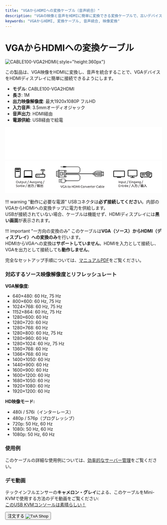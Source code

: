 ```yaml
---
title: "VGAからHDMIへの変換ケーブル（音声統合）"
description: "VGAの映像と音声をHDMIに簡単に変換できる変換ケーブルで、古いデバイスを最新のディスプレイに接続するのに最適です。"
keywords: "VGAからHDMI, 変換ケーブル, 音声統合, 映像変換"
---
```


# VGAからHDMIへの変換ケーブル

![CABLE100-VGA2HDMI](https://assets.openterface.com/images/product/part/CABLE100-VGA2HDMI-1.jpg){:style="height:360px"}

この製品は、VGA映像をHDMIに変換し、音声を統合することで、VGAデバイスをHDMIディスプレイに簡単に接続できるようにします。

-   **モデル**: CABLE100-VGA2HDMI
-   **長さ**: 1M
-   **出力映像解像度**: 最大1920x1080P フルHD
-   **入力音声**: 3.5mmオーディオジャック
-   **音声出力**: HDMI経由
-   **電源供給**: USB経由で給電

![VGA to HDMI Cable Dark](vga2hdmi-connect-dark.svg#only-dark)
![VGA to HDMI Cable Light](vga2hdmi-connect-light.svg#only-light)

!!! warning "動作に必要な電源"
    USBコネクタは**必ず接続してください**。内部のVGAからHDMIへの変換チップに電力を供給します。  
    USBが接続されていない場合、ケーブルは機能せず、HDMIディスプレイには**黒い画面**が表示されます。

!!! important "一方向の変換のみ"
    このケーブルは**VGA（ソース）からHDMI（ディスプレイ）への変換のみ**を行います。  
    HDMIからVGAへの変換は**サポートしていません**。HDMIを入力として接続し、VGAを出力として接続しても**動作しません**。

完全なセットアップ手順については、[マニュアルPDF](https://github.com/TechxArtisanStudio/Openterface/blob/main/product-printed-materials/vga2hdmi-manual-300-100-2040928.pdf)をご覧ください。

### 対応するソース映像解像度とリフレッシュレート

**VGA解像度:**

-   640×480: 60 Hz, 75 Hz
-   800×600: 60 Hz, 75 Hz
-   1024×768: 60 Hz, 75 Hz
-   1152×864: 60 Hz, 75 Hz
-   1280×600: 60 Hz
-   1280×720: 60 Hz
-   1280×768: 60 Hz
-   1280×800: 60 Hz, 75 Hz
-   1280×960: 60 Hz
-   1280×1024: 60 Hz, 75 Hz
-   1360×768: 60 Hz
-   1366×768: 60 Hz
-   1400×1050: 60 Hz
-   1440×900: 60 Hz
-   1600×900: 60 Hz
-   1600×1200: 60 Hz
-   1680×1050: 60 Hz
-   1920×1080: 60 Hz
-   1920×1200: 60 Hz

**HD映像モード:**

-   480i / 576i（インターレース）
-   480p / 576p（プログレッシブ）
-   720p: 50 Hz, 60 Hz
-   1080i: 50 Hz, 60 Hz
-   1080p: 50 Hz, 60 Hz

### 使用例

このケーブルの詳細な使用例については、[効率的なサーバー管理](/use-cases/#streamlined-server-management)をご覧ください。

### デモ動画

テックインフルエンサーの**キャメロン・グレイ**による、このケーブルをMini-KVMで使用する方法のデモ動画をご覧ください:  
[このUSB KVMコンソールは素晴らしい！](https://youtu.be/xAEQpWyfY-c?si=auB5NtqHVw2C7iIK&t=1693)

<button class="md-button" onclick="window.location.href='https://shop.techxartisan.com/products/vga-to-hdmi-converter-cable'"> 注文する <img src="https://assets.openterface.com/images/trademark/txa.svg" alt="TxA Shop" style="vertical-align: middle; height: 20px;"></button>
